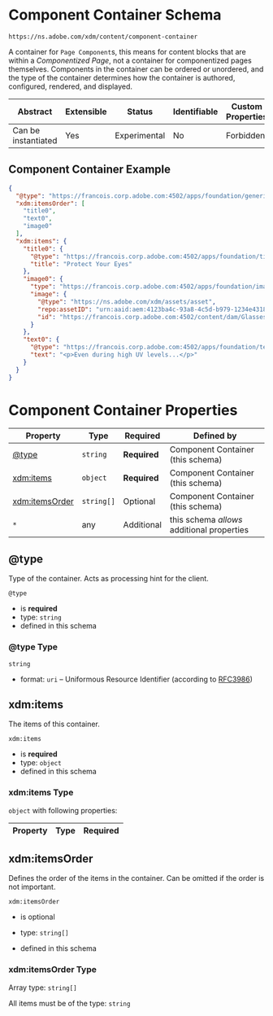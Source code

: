 
# Component Container Schema

```
https://ns.adobe.com/xdm/content/component-container
```

A container for `Page Component`s, this means for content blocks that are within a _Componentized Page_, not a container for componentized pages themselves. Components in the container can be ordered or unordered, and the type of the container determines how the container is authored, configured, rendered, and displayed.


| Abstract | Extensible | Status | Identifiable | Custom Properties | Additional Properties | Defined In |
|----------|------------|--------|--------------|-------------------|-----------------------|------------|
| Can be instantiated | Yes | Experimental | No | Forbidden | Permitted | [content/component-container.schema.json](content/component-container.schema.json) |

## Component Container Example
```json
{
  "@type": "https://francois.corp.adobe.com:4502/apps/foundation/generic_container",
  "xdm:itemsOrder": [
    "title0",
    "text0",
    "image0"
  ],
  "xdm:items": {
    "title0": {
      "@type": "https://francois.corp.adobe.com:4502/apps/foundation/title",
      "title": "Protect Your Eyes"
    },
    "image0": {
      "type": "https://francois.corp.adobe.com:4502/apps/foundation/image",
      "image": {
        "@type": "https://ns.adobe.com/xdm/assets/asset",
        "repo:assetID": "urn:aaid:aem:4123ba4c-93a8-4c5d-b979-1234e4318185",
        "id": "https://francois.corp.adobe.com:4502/content/dam/Glasses-small.jpg"
      }
    },
    "text0": {
      "@type": "https://francois.corp.adobe.com:4502/apps/foundation/text",
      "text": "<p>Even during high UV levels...</p>"
    }
  }
}
```

# Component Container Properties

| Property | Type | Required | Defined by |
|----------|------|----------|------------|
| [@type](#type) | `string` | **Required** | Component Container (this schema) |
| [xdm:items](#xdmitems) | `object` | **Required** | Component Container (this schema) |
| [xdm:itemsOrder](#xdmitemsorder) | `string[]` | Optional | Component Container (this schema) |
| `*` | any | Additional | this schema *allows* additional properties |

## @type

Type of the container. Acts as processing hint for the client.

`@type`
* is **required**
* type: `string`
* defined in this schema

### @type Type


`string`
* format: `uri` – Uniformous Resource Identifier (according to [RFC3986](http://tools.ietf.org/html/rfc3986))






## xdm:items

The items of this container.

`xdm:items`
* is **required**
* type: `object`
* defined in this schema

### xdm:items Type


`object` with following properties:


| Property | Type | Required
|----------|------|----------|






## xdm:itemsOrder

Defines the order of the items in the container. Can be omitted if the order is not important.

`xdm:itemsOrder`
* is optional
* type: `string[]`

* defined in this schema

### xdm:itemsOrder Type


Array type: `string[]`

All items must be of the type:
`string`








